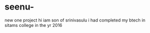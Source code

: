 # seenu-
new one project
hi iam son of srinivasulu
i had completed my btech in sitams college
in the yr 2016      
